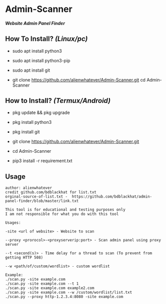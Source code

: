 # Admin-Scanner
#### ***Website Admin Panel Finder***

##  How To Install? ***(Linux/pc)***

* sudo apt install python3

* sudo apt install python3-pip

* sudo apt install git

* git clone https://github.com/alienwhatever/Admin-Scanner.git cd Admin-Scanner


## How to Install? ***(Termux/Android)***

* pkg update && pkg upgrade

* pkg install python3

* pkg install git

* git clone https://github.com/alienwhatever/Admin-Scanner.git

* cd Admin-Scanner

* pip3 install -r requirement.txt

## Usage
```
author: alienwhatever
credit github.com/bdblackhat for list.txt
orginal-source-of-list.txt -  https://github.com/bdblackhat/admin-panel-finder/blob/master/link.txt

This tool is for educational and testing purposes only
I am not responsible for what you do with this tool

Usages:

-site <url of website> - Website to scan

--proxy <prorocol>-<proxyserverip:port> - Scan admin panel using proxy server

--t <second(s)> - Time delay for a thread to scan (To prevent from getting HTTP 508)

--w <path/of/custom/wordlist> - custom wordlist

Example:
./scan.py -site example.com
./scan.py -site example.com --t 1
./scan.py -site example.com example2.com
./scan.py -site example.com --w /custom/wordlist/list.txt
./scan.py --proxy http-1.2.3.4:8080 -site example.com

```


